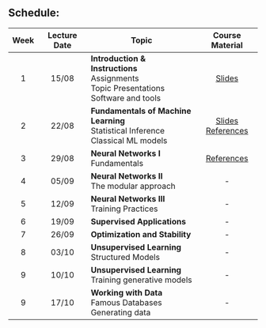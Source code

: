 ## Schedule:


| Week | Lecture Date | Topic | Course Material |
| :--: | :----------: | ----- | :-------------: |
| 1 | 15/08 | **Introduction & Instructions**<br> Assignments<br> Topic Presentations<br> Software and tools | [Slides](slides/class_0_Introduction.pdf) |
| 2 | 22/08 | **Fundamentals of Machine Learning**<br> Statistical Inference<br> Classical ML models | [Slides](slides/class_1_Machine-Learning.pdf)<br> [References](docs/ref.md#lec1) |
| 3 | 29/08 | **Neural Networks I**<br>Fundamentals | [References](docs/ref.md#lec2) |
| 4 | 05/09 | **Neural Networks II**<br> The modular approach | - |
| 5 | 12/09 | **Neural Networks III**<br> Training Practices | - |
| 6 | 19/09 | **Supervised Applications** | - |
| 7 | 26/09 | **Optimization and Stability** | - |
| 8 | 03/10 | **Unsupervised Learning**<br> Structured Models | - |
| 9 | 10/10 | **Unsupervised Learning**<br> Training generative models | - |
| 9 | 17/10 | **Working with Data**<br> Famous Databases<br> Generating data | - |

<!-- * Introduction/Instructions (15/08): [Slides](slides/class_0_Introduction.pdf)
  * Assignments
  * Topic Presentations
  * Software and tools
* Basic concepts of Machine Learning (ML) (22/08)
  * Statistical Inference
  * Classical ML models
* Neural Networks
  * Fundamentals (29/08)
  * The modular approach for designing NNs (05/09)
  * Training practices and Tensorflow (12/09)
* Supervised applications (19/09)
* Optimization and stability (26/09)
* Unsupervised Learning (03/10 + 10/10)
  * Structured models
  * Implementation and training of generative models
* Working with Data (17/10)
  * Famous databases
  * Generating data -->
